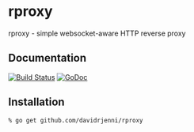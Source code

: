 # rproxy

rproxy - simple websocket-aware HTTP reverse proxy

## Documentation

[![Build Status](https://drone.io/github.com/davidrjenni/rproxy/status.png)](https://drone.io/github.com/davidrjenni/rproxy/latest)
[![GoDoc](https://godoc.org/github.com/davidrjenni/rproxy?status.svg)](https://godoc.org/github.com/davidrjenni/rproxy)

## Installation

```
% go get github.com/davidrjenni/rproxy
```
